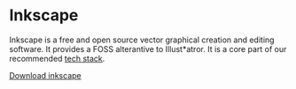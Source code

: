 # Inkscape

Inkscape is a free and open source vector graphical creation and editing software. It provides a FOSS alterantive to Illust*atror. It is a core part of our recommended [tech stack].

[Download inkscape](https://inkscape.org/)

[tech stack]: /TechStack.md
